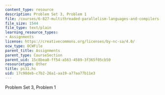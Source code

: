 ```yaml
---
content_type: resource
description: Problem Set 3, Problem 1
file: /courses/6-827-multithreaded-parallelism-languages-and-compilers-fall-2002/17c98debc7b226a1aa19a77aa77b11e3_ps31.hs
file_size: 1544
file_type: text/plain
learning_resource_types:
- Assignments
license: https://creativecommons.org/licenses/by-nc-sa/4.0/
ocw_type: OCWFile
parent_title: Assignments
parent_type: CourseSection
parent_uid: 15c8bea8-ff54-a563-4589-3f365f05cb50
resourcetype: Other
title: ps31.hs
uid: 17c98deb-c7b2-26a1-aa19-a77aa77b11e3
---
```

Problem Set 3, Problem 1